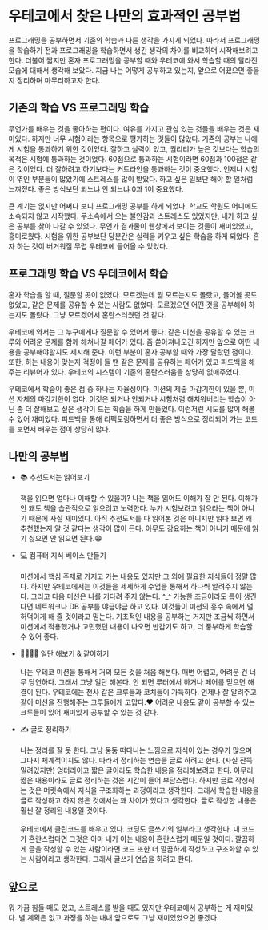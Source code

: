 # 우테코에서 찾은 나만의 효과적인 공부법

프로그래밍을 공부하면서 기존의 학습과 다른 생각을 가지게 되었다.
따라서 프로그래밍을 학습하기 전과 프로그래밍을 학습하면서 생긴 생각의 차이를 비교하며 시작해보려고 한다.
더불어 짧지만 혼자 프로그래밍을 공부할 때와 우테코에 와서 학습할 때의 달라진 모습에 대해서 생각해 보았다. 
지금 나는 어떻게 공부하고 있는지, 앞으로 어땠으면 좋을지 정리하며 마무리하고자 한다.

## 기존의 학습 VS 프로그래밍 학습

무언가를 배우는 것을 좋아하는 편이다. 여유를 가지고 관심 있는 것들을 배우는 것은 재미있다. 하지만 너무 시험이라는 항목으로 평가하는 것들이 많았다. 
기존의 공부는 나에게 시험을 통과하기 위한 것이었다. 잘하고 실력이 있고, 퀄리티가 높은 것보다는 학습의 목적은 시험에 통과하는 것이었다. 
60점으로 통과하는 시험이라면 60점과 100점은 같은 것이었다. 더 잘하려고 하기보다는 커트라인을 통과하는 것이 중요했다.
언제나 시험이 엮인 부분들이 많았기에 스트레스를 많이 받았다. 하고 싶은 일보단 해야 할 일처럼 느껴졌다. 좋은 방식보단 되느냐 안 되느냐 0과 1이 중요했다.

큰 계기는 없지만 어쩌다 보니 프로그래밍 공부를 하게 되었다. 학교도 학원도 어디에도 소속되지 않고 시작했다. 무소속에서 오는 불안감과 스트레스도 있었지만, 내가 하고 싶은 공부를 찾아 나갈 수 있었다.
무언가 결과물이 웹상에서 보이는 것들이 재미있었고, 흥미로웠다. 시험을 위한 공부보단 당분간은 실력을 키우고 싶은 학습을 하게 되었다.
혼자 하는 것이 버거워질 무렵 우테코에 들어올 수 있었다.

## 프로그래밍 학습 VS 우테코에서 학습

혼자 학습을 할 때, 질문할 곳이 없었다. 모르겠는데 뭘 모르는지도 몰랐고, 물어볼 곳도 없었고, 같은 문제를 공유할 수 있는 사람도 없었다. 
모르겠으면 어떤 것을 공부해야 하는지도 몰랐다. 그냥 모르겠어서 혼란스러웠던 것 같다.

우테코에 와서는 그 누구에게나 질문할 수 있어서 좋다. 같은 미션을 공유할 수 있는 크루와 어려운 문제를 함께 헤쳐나갈 페어가 있다. 
좀 쏟아져나오긴 하지만 앞으로 어떤 내용을 공부해야할지도 제시해 준다. 이런 부분이 혼자 공부할 때와 가장 달랐던 점이다. 또한, 하는 내용이 맞는지 걱정이 들 땐 같은 문제를 공유하는 페어가 있고 피드백을 해주는 리뷰어가 있다. 
우테코의 시스템이 기존의 혼란스러움을 상당히 없애주었다.

우테코에서 학습이 좋은 점 중 하나는 자율성이다. 미션의 제출 마감기한이 있을 뿐, 미션 자체의 마감기한이 없다. 
이것은 되거나 안되거나 시험처럼 해치워버리는 학습이 아닌 좀 더 잘해보고 싶은 생각이 드는 학습을 하게 만들었다. 이런저런 시도를 많이 해볼 수 있어 재미있다.
피드백을 통해 리팩토링하면서 더 좋은 방식으로 정리되어 가는 코드를 보면서 배우는 점이 상당히 많다.

## 나만의 공부법
- 📚 추천도서는 읽어보기    
  </br>
  책을 읽으면 얼마나 이해할 수 있을까? 나는 책을 읽어도 이해가 잘 안 된다. 이해가 안 돼도 책을 습관적으로 읽으려고 노력한다. 
  누가 시험보려고 읽으라는 책이 아니기 때문에 사실 재미있다. 아직 추천도서를 다 읽어본 것은 아니지만 읽다 보면 왜 추천했는지 알 것 같다는 생각이 많이 든다. 
  아무도 강요하는 책이 아니기 때문에 읽기 싫으면 안 읽으면 된다.😁
  

- 💻 컴퓨터 지식 베이스 만들기   
  </br>
  미션에서 핵심 주제로 가지고 가는 내용도 있지만 그 외에 필요한 지식들이 정말 많다. 하지만 우테코에서는 이것들을 세세하게 수업을 통해서 하나씩 알려주지 않는다. 
  그리고 다음 미션은 나를 기다려 주지 않는다. ^_^ 가능한 조금이라도 틈이 생긴다면 네트워크나 DB 공부를 야금야금 하고 있다. 이것들이 미션의 홍수 속에서 덜 허덕이게 해 줄 것이라고 믿는다.
  기초적인 내용을 공부하는 거지만 조금씩 하면서 미션에서 적용했거나 고민했던 내용이 나오면 반갑기도 하고, 더 풍부하게 학습할 수 있어 좋다.
  

- 👨‍👩‍👧‍👦 일단 해보기 & 같이하기    
  </br>
  나는 우테코 미션을 통해서 거의 모든 것을 처음 해본다. 매번 어렵고, 어려운 건 너무 당연하다. 그래서 그냥 일단 해본다. 안 되면 루터에서 하거나 페어를 믿으면 해결이 된다. 
  우테코에는 천사 같은 크루들과 코치들이 가득하다. 언제나 잘 알려주고 같이 미션을 진행해주는 크루들에게 고맙다.♥️ 어려운 내용도 같이 공부할 수 있는 크루들이 있어 재미있게 공부할 수 있는 것 같다.


- ✍️ 글로 정리하기    
  </br>
  나는 정리를 잘 못 한다. 그냥 둥둥 떠다니는 느낌으로 지식이 있는 경우가 많으며 그다지 체계적이지도 않다. 따라서 정리하는 연습을 글로 하려고 한다. 
  (사실 잔뜩 밀려있지만) 엉터리이고 짧은 글이라도 학습한 내용을 정리해보려고 한다. 아무리 짧은 내용이라도 글로 정리하는 것은 시간이 들어 부담스럽다. 
  하지만 글로 작성하는 것은 머릿속에서 지식을 구조화하는 과정이라고 생각한다. 그래서 학습한 내용을 글로 작성하고 하지 않은 것에서는 꽤 차이가 있다고 생각한다. 
  글로 작성한 내용은 훨씬 잘 정리된 내용일 것이다.   
  </br>
  우테코에서 클린코드를 배우고 있다. 코딩도 글쓰기의 일부라고 생각한다. 내 코드가 혼란스럽다면 그것은 아마 내가 아는 내용이 혼란스럽기 때문일 것이다.
  깔끔하게 글을 작성할 수 있는 사람이라면 코드 또한 더 깔끔하게 작성하고 구조화할 수 있는 사람이라고 생각한다. 그래서 글쓰기 연습을 하려고 한다.

## 앞으로
뭐 가끔 힘들 때도 있고, 스트레스를 받을 때도 있지만 우테코에서 공부하는 게 재미있다. 별 계획은 없고 과정을 하는 내내 앞으로도 그냥 재미있었으면 좋겠다. 